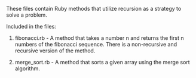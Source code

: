 These files contain Ruby methods that utilize recursion as a strategy to solve a problem.

Included in the files:
1. fibonacci.rb - A method that takes a number n and returns the first n numbers of the fibonacci sequence. There is a non-recursive and recursive version of the method.

2. merge_sort.rb - A method that sorts a given array using the merge sort algorithm.
